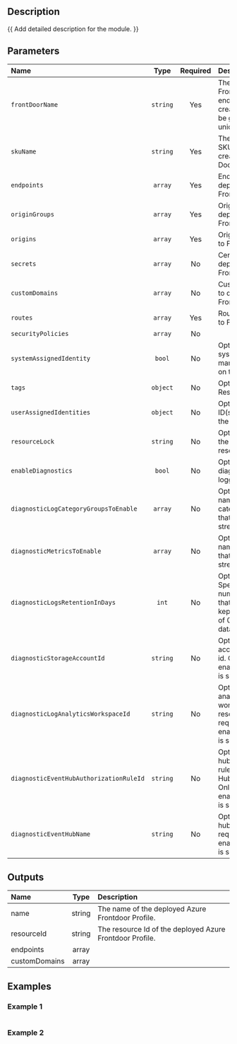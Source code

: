 # 

## Description

{{ Add detailed description for the module. }}

## Parameters

| Name                                    | Type     | Required | Description                                                                                                             |
| :-------------------------------------- | :------: | :------: | :---------------------------------------------------------------------------------------------------------------------- |
| `frontDoorName`                         | `string` | Yes      | The name of the Front Door endpoint to create. This must be globally unique.                                            |
| `skuName`                               | `string` | Yes      | The name of the SKU to use when creating the Front Door profile.                                                        |
| `endpoints`                             | `array`  | Yes      | Endpoints to deploy to Frontdoor                                                                                        |
| `originGroups`                          | `array`  | Yes      | Origin Groups to deploy to Frontdoor                                                                                    |
| `origins`                               | `array`  | Yes      | Origins to deploy to Frontdoor                                                                                          |
| `secrets`                               | `array`  | No       | Certificates to deploy to Frontdoor                                                                                     |
| `customDomains`                         | `array`  | No       | Custom domains to deploy to Frontdoor                                                                                   |
| `routes`                                | `array`  | Yes      | Routes to deploy to Frontdoor                                                                                           |
| `securityPolicies`                      | `array`  | No       |                                                                                                                         |
| `systemAssignedIdentity`                | `bool`   | No       | Optional. Enables system assigned managed identity on the resource.                                                     |
| `tags`                                  | `object` | No       | Optional. Resource tags.                                                                                                |
| `userAssignedIdentities`                | `object` | No       | Optional. The ID(s) to assign to the resource.                                                                          |
| `resourceLock`                          | `string` | No       | Optional. Specify the type of resource lock.                                                                            |
| `enableDiagnostics`                     | `bool`   | No       | Optional. Enable diagnostic logging.                                                                                    |
| `diagnosticLogCategoryGroupsToEnable`   | `array`  | No       | Optional. The name of log category groups that will be streamed.                                                        |
| `diagnosticMetricsToEnable`             | `array`  | No       | Optional. The name of metrics that will be streamed.                                                                    |
| `diagnosticLogsRetentionInDays`         | `int`    | No       | Optional. Specifies the number of days that logs will be kept for; a value of 0 will retain data indefinitely.          |
| `diagnosticStorageAccountId`            | `string` | No       | Optional. Storage account resource id. Only required if enableDiagnostics is set to true.                               |
| `diagnosticLogAnalyticsWorkspaceId`     | `string` | No       | Optional. Log analytics workspace resource id. Only required if enableDiagnostics is set to true.                       |
| `diagnosticEventHubAuthorizationRuleId` | `string` | No       | Optional. Event hub authorization rule for the Event Hubs namespace. Only required if enableDiagnostics is set to true. |
| `diagnosticEventHubName`                | `string` | No       | Optional. Event hub name. Only required if enableDiagnostics is set to true.                                            |

## Outputs

| Name          | Type   | Description                                              |
| :------------ | :----: | :------------------------------------------------------- |
| name          | string | The name of the deployed Azure Frontdoor Profile.        |
| resourceId    | string | The resource Id of the deployed Azure Frontdoor Profile. |
| endpoints     | array  |                                                          |
| customDomains | array  |                                                          |

## Examples

### Example 1

```bicep
```

### Example 2

```bicep
```